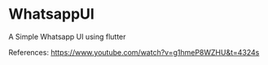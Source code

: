 # WhatsappUI
A Simple Whatsapp UI using flutter


References:
https://www.youtube.com/watch?v=g1hmeP8WZHU&t=4324s
